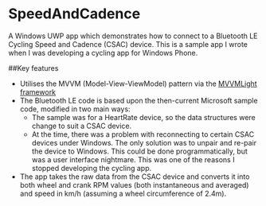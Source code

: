 # SpeedAndCadence
A Windows UWP app which demonstrates how to connect to a Bluetooth LE Cycling Speed and Cadence (CSAC) device. This is a sample app I wrote when I was developing a cycling app for Windows Phone.

##Key features
* Utilises the MVVM (Model-View-ViewModel) pattern via the [MVVMLight framework](http://www.mvvmlight.net/)
* The Bluetooth LE code is based upon the then-current Microsoft sample code, modified in two main ways:
  * The sample was for a HeartRate device, so the data structures were change to suit a CSAC device.
  * At the time, there was a problem with reconnecting to certain CSAC devices under Windows. The only solution was to unpair and re-pair the device to Windows. This could be done programmatically, but was a user interface nightmare. This was one of the reasons I stopped developing the cycling app.
* The app takes the raw data from the CSAC device and converts it into both wheel and crank RPM values (both instantaneous and averaged) and speed in km/h (assuming a wheel circumference of 2.4m).

